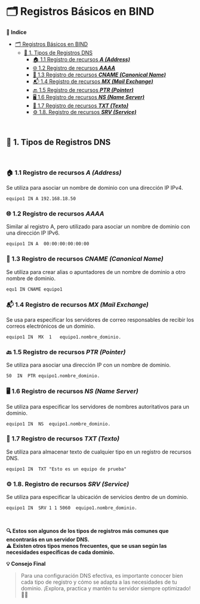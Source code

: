 # 🗂️ Registros Básicos en BIND

**📑 Indice** 
- [🗂️ Registros Básicos en BIND](#️-registros-básicos-en-bind)
  - [📌 1. Tipos de Registros DNS](#-1-tipos-de-registros-dns)
    - [🏠 1.1 Registro de recursos ***A (Address)***](#-11-registro-de-recursos-a-address)
    - [🌐 1.2 Registro de recursos ***AAAA***](#-12-registro-de-recursos-aaaa)
    - [🔗 1.3 Registro de recursos ***CNAME (Canonical Name)***](#-13-registro-de-recursos-cname-canonical-name)
    - [📬 1.4 Registro de recursos ***MX (Mail Exchange)***](#-14-registro-de-recursos-mx-mail-exchange)
    - [🔙 1.5 Registro de recursos ***PTR (Pointer)***](#-15-registro-de-recursos-ptr-pointer)
    - [🖥️ 1.6 Registro de recursos ***NS (Name Server)***](#️-16-registro-de-recursos-ns-name-server)
    - [📝 1.7 Registro de recursos ***TXT (Texto)***](#-17-registro-de-recursos-txt-texto)
    - [⚙️ 1.8. Registro de recursos ***SRV (Service)***](#️-18-registro-de-recursos-srv-service)

<br>

## 📌 1. Tipos de Registros DNS
<br>

### 🏠 1.1 Registro de recursos ***A (Address)***

Se utiliza para asociar un nombre de dominio con una dirección IP IPv4.

~~~
equipo1 IN A 192.168.18.50
~~~

### 🌐 1.2 Registro de recursos ***AAAA***

Similar al registro A, pero utilizado para asociar un nombre de dominio con una dirección IP IPv6.

~~~
equipo1 IN A  00:00:00:00:00:00
~~~

### 🔗 1.3 Registro de recursos ***CNAME (Canonical Name)***

Se utiliza para crear alias o apuntadores de un nombre de dominio a otro nombre de dominio.

~~~
equ1 IN CNAME equipo1
~~~

###  📬 1.4 Registro de recursos ***MX (Mail Exchange)***

Se usa para especificar los servidores de correo responsables de recibir los correos electrónicos de un dominio.

~~~
equipo1 IN  MX  1   equipo1.nombre_dominio.
~~~

### 🔙 1.5 Registro de recursos ***PTR (Pointer)***

Se utiliza para asociar una dirección IP con un nombre de dominio.

~~~
50  IN  PTR equipo1.nombre_dominio. 
~~~

### 🖥️ 1.6 Registro de recursos ***NS (Name Server)***

Se utiliza para especificar los servidores de nombres autoritativos para un dominio.

~~~
equipo1 IN  NS  equipo1.nombre_dominio. 
~~~

### 📝 1.7 Registro de recursos ***TXT (Texto)***

Se utiliza para almacenar texto de cualquier tipo en un registro de recursos DNS.

~~~
equipo1 IN  TXT "Esto es un equipo de prueba"
~~~

### ⚙️ 1.8. Registro de recursos ***SRV (Service)***

Se utiliza para especificar la ubicación de servicios dentro de un dominio.

~~~
equipo1 IN  SRV 1 1 5060  equipo1.nombre_dominio. 
~~~

<br>

**🔍 Estos son algunos de los tipos de registros más comunes que encontrarás en un servidor DNS.**
<br>
**⚠️ Existen otros tipos menos frecuentes, que se usan según las necesidades específicas de cada dominio.**


**💡 Consejo Final**

>Para una configuración DNS efectiva, es importante conocer bien cada tipo de registro y cómo se adapta a las necesidades de tu dominio. ¡Explora, practica y mantén tu servidor siempre optimizado! 🚀🌐
